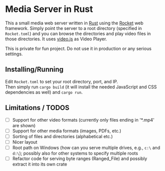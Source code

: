 # Media Server in Rust

This a small media web server written in 
[Rust](https://rust-lang.org) using the [Rocket](https://rocket.rs) 
web framework.  Simply point the server to a root directory (specified
in `Rocket.toml`) and you can browse the directories and play video 
files in those directories.  It uses [video.js](https://videojs.com/) 
as Video Player.

This is private for fun project.  Do not use it in production or any
serious settings.

## Installing/Running

Edit `Rocket.toml` to set your root directory, port, and IP.  
Then simply run `cargo build` (it will install the needed JavaScript
and CSS dependencies as well) and `cargo run`.

## Limitations / TODOS

- [ ] Support for other video formats (currently only files ending 
      in '*.mp4' are shown)
- [ ] Support for other media formats (images, PDFs, etc.)      
- [ ] Sorting of files and directories (alphabetical etc.)
- [ ] Nicer layout
- [ ] Root path on Windows (how can you serve multiple drives, e.g.,  `c:\` and `d:\`); possibly also for other systems to specify multiple roots
- [ ] Refactor code for serving byte ranges (Ranged_File) and possibly extract it into its own crate
